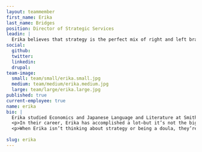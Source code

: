 ```yaml
---
layout: teammember
first_name: Erika
last_name: Bridges
position: Director of Strategic Services
leadin: |
  Erika believes that strategy is the perfect mix of right and left brain—a seamless balance of their need for equal parts order and chaos. 
social:
  github:
  twitter:
  linkedin: 
  drupal:
team-image:
  small: team/small/erika.small.jpg
  medium: team/medium/erika.medium.jpg
  large: team/large/erika.large.jpg
published: true
current-employee: true
name: erika
bio: |
  Erika studied Economics and Japanese Language and Literature at Smith College in Massachusetts and Doshisha University in Kyoto. After a short stint in banking, Erika went on to spend a few years doing editing, translation and teaching high school English in Kyoto. When Erika came back, they fell into marketing and advertising via a translation job, then felt inspired by the strategy work and everything happened from there. A decade later, and Erika hasn’t looked back, doing both big anthemic branding projects and more focused systems work for big clients from a variety of sectors—even a couple nonprofits.   
  <p>In their career, Erika has accomplished a lot—but it’s not the big campaign work or award winning that keeps them going. Instead, Erika gets the most pride and satisfaction from a team that is thriving and feeling purpose; they love supporting people to do bigger things than they thought they could. Now at ThinkShout, Erika is excited to take their big business savvy and use it to help causes they’re passionate about.  
  <p>When Erika isn’t thinking about strategy or being a doula, they’re traveling the world, exploring the ocean, or doing pottery. Erika also does much needed work advocating for mental health and dismantling our prison industrial complex. 
 
slug: erika
---
```

